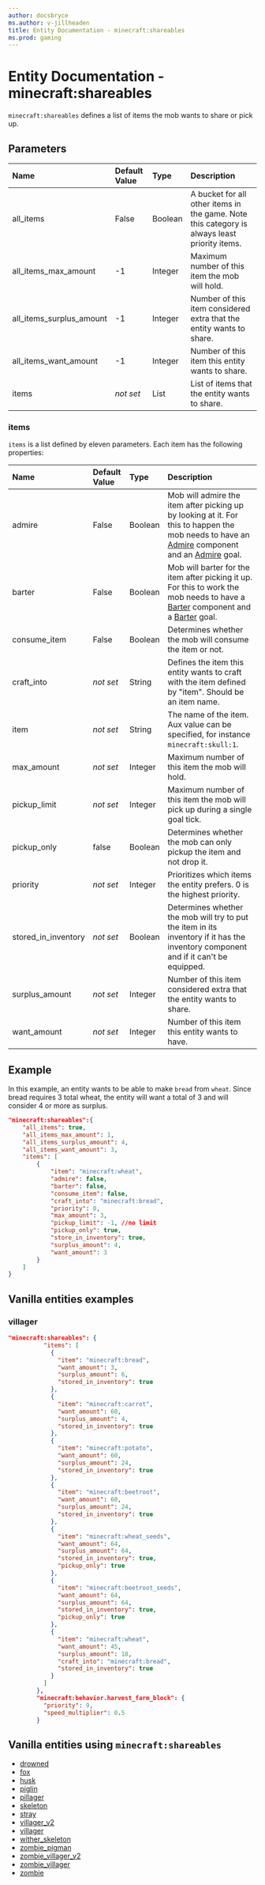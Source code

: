 ```yaml
---
author: docsbryce
ms.author: v-jillheaden
title: Entity Documentation - minecraft:shareables
ms.prod: gaming
---
```


# Entity Documentation - minecraft:shareables

`minecraft:shareables` defines a list of items the mob wants to share or pick up.

## Parameters

|Name |Default Value  |Type  |Description  |
|:----------|:----------|:----------|:----------|
| all_items| False| Boolean| A bucket for all other items in the game. Note this category is always least priority items. |
| all_items_max_amount| -1| Integer| Maximum number of this item the mob will hold. |
| all_items_surplus_amount| -1| Integer| Number of this item considered extra that the entity wants to share. |
| all_items_want_amount| -1| Integer| Number of this item this entity wants to share. |
| items| *not set*| List| List of items that the entity wants to share.|

### items

`items` is a list defined by eleven parameters. Each item has the following properties:

| Name| Default Value| Type| Description|
|:----------|:----------|:----------|:----------|
| admire| False| Boolean| Mob will admire the item after picking up by looking at it. For this to happen the mob needs to have an [Admire](minecraftComponent_admire_item.md) component and an [Admire](../EntityGoals/minecraftBehavior_admire_item.md) goal.|
| barter| False| Boolean| Mob will barter for the item after picking it up. For this to work the mob needs to have a [Barter](minecraftComponent_barter.md) component and a [Barter](../EntityGoals/minecraftBehavior_barter.md) goal.|
| consume_item|False|Boolean|Determines whether the mob will consume the item or not.|
| craft_into|*not set*|String| Defines the item this entity wants to craft with the item defined by "item". Should be an item name.|
|item |*not set* | String| The name of the item. Aux value can be specified, for instance `minecraft:skull:1`.|
| max_amount| *not set*| Integer| Maximum number of this item the mob will hold.|
| pickup_limit| *not set*| Integer| Maximum number of this item the mob will pick up during a single goal tick.|
| pickup_only | false | Boolean | Determines whether the mob can only pickup the item and not drop it. |
| priority| *not set*| Integer| Prioritizes which items the entity prefers. 0 is the highest priority.|
| stored_in_inventory| *not set*| Boolean| Determines whether the mob will try to put the item in its inventory if it has the inventory component and if it can't be equipped.|
| surplus_amount| *not set*| Integer| Number of this item considered extra that the entity wants to share.|
| want_amount| *not set*| Integer| Number of this item this entity wants to have.|

## Example

In this example, an entity wants to be able to make `bread` from `wheat`. Since bread requires 3 total wheat, the entity will want a total of 3 and will consider 4 or more as surplus.

```json
"minecraft:shareables":{
    "all_items": true,
    "all_items_max_amount": 1,
    "all_items_surplus_amount": 4,
    "all_items_want_amount": 3,
    "items": [
        {
            "item": "minecraft:wheat",
            "admire": false,
            "barter": false,
            "consume_item": false,
            "craft_into": "minecraft:bread",
            "priority": 0,
            "max_amount": 3,
            "pickup_limit": -1, //no limit
            "pickup_only": true,
            "store_in_inventory": true,
            "surplus_amount": 4,
            "want_amount": 3
        }
    ]
}
```

## Vanilla entities examples

### villager

```json
"minecraft:shareables": {
          "items": [
            {
              "item": "minecraft:bread",
              "want_amount": 3,
              "surplus_amount": 6,
              "stored_in_inventory": true
            },
            {
              "item": "minecraft:carrot",
              "want_amount": 60,
              "surplus_amount": 4,
              "stored_in_inventory": true
            },
            {
              "item": "minecraft:potato",
              "want_amount": 60,
              "surplus_amount": 24,
              "stored_in_inventory": true
            },
            {
              "item": "minecraft:beetroot",
              "want_amount": 60,
              "surplus_amount": 24,
              "stored_in_inventory": true
            },
            {
              "item": "minecraft:wheat_seeds",
              "want_amount": 64,
              "surplus_amount": 64,
              "stored_in_inventory": true,
              "pickup_only": true
            },
            {
              "item": "minecraft:beetroot_seeds",
              "want_amount": 64,
              "surplus_amount": 64,
              "stored_in_inventory": true,
              "pickup_only": true
            },
            {
              "item": "minecraft:wheat",
              "want_amount": 45,
              "surplus_amount": 18,
              "craft_into": "minecraft:bread",
              "stored_in_inventory": true
            }
          ]
        },
        "minecraft:behavior.harvest_farm_block": {
          "priority": 9,
          "speed_multiplier": 0.5
        }
```

## Vanilla entities using `minecraft:shareables`

- [drowned](../../../../Source/VanillaBehaviorPack_Snippets/entities/drowned.md)
- [fox](../../../../Source/VanillaBehaviorPack_Snippets/entities/fox.md)
- [husk](../../../../Source/VanillaBehaviorPack_Snippets/entities/husk.md)
- [piglin](../../../../Source/VanillaBehaviorPack_Snippets/entities/piglin.md)
- [pillager](../../../../Source/VanillaBehaviorPack_Snippets/entities/pillager.md)
- [skeleton](../../../../Source/VanillaBehaviorPack_Snippets/entities/skeleton.md)
- [stray](../../../../Source/VanillaBehaviorPack_Snippets/entities/stray.md)
- [villager_v2](../../../../Source/VanillaBehaviorPack_Snippets/entities/villager_v2.md)
- [villager](../../../../Source/VanillaBehaviorPack_Snippets/entities/villager.md)
- [wither_skeleton](../../../../Source/VanillaBehaviorPack_Snippets/entities/wither_skeleton.md)
- [zombie_pigman](../../../../Source/VanillaBehaviorPack_Snippets/entities/zombie_pigman.md)
- [zombie_villager_v2](../../../../Source/VanillaBehaviorPack_Snippets/entities/zombie_villager_v2.md)
- [zombie_villager](../../../../Source/VanillaBehaviorPack_Snippets/entities/zombie_villager.md)
- [zombie](../../../../Source/VanillaBehaviorPack_Snippets/entities/zombie.md)
